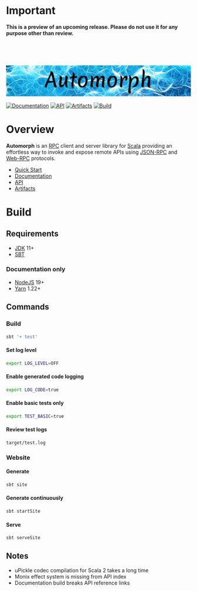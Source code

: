 <br>

# Important

**This is a preview of an upcoming release. Please do not use it for any purpose other than review.**

<br>
<br>
<br>

![automorph](https://github.com/martin-ockajak/automorph/raw/main/site/static/banner.jpg)

[![Documentation](https://img.shields.io/badge/Website-Documentation-blueviolet)](https://automorph.org)
[![API](https://img.shields.io/badge/Scaladoc-API-blue)](https://automorph.org/api/index.html)
[![Artifacts](https://img.shields.io/badge/Releases-Artifacts-yellow)](
https://mvnrepository.com/artifact/org.automorph/automorph)
[![Build](https://github.com/martin-ockajak/automorph/workflows/Build/badge.svg)](
https://github.com/martin-ockajak/automorph/actions/workflows/tests.yml)


# Overview

**Automorph** is an [RPC](https://en.wikipedia.org/wiki/Remote_procedure_call) client and server library for [Scala](
https://www.scala-lang.org/) providing an effortless way to invoke and expose remote APIs using [JSON-RPC](
https://www.jsonrpc.org/specification) and [Web-RPC](docs/Web-RPC.md) protocols.

* [Quick Start](docs/Quickstart.md)
* [Documentation](https://automorph.org)
* [API](https://automorph.org/api/index.html)
* [Artifacts](https://mvnrepository.com/artifact/org.automorph/automorph)


# Build

## Requirements

* [JDK](https://openjdk.java.net/) 11+
* [SBT](https://www.scala-sbt.org/)

### Documentation only

* [NodeJS](https://nodejs.org/) 19+
* [Yarn](https://yarnpkg.com/) 1.22+

## Commands

### Build

```bash
sbt '+ test'
```

#### Set log level

```bash
export LOG_LEVEL=OFF
```

#### Enable generated code logging

```bash
export LOG_CODE=true
```

#### Enable basic tests only

```bash
export TEST_BASIC=true
```

#### Review test logs

```
target/test.log
```

### Website

#### Generate

```bash
sbt site
```

#### Generate continuously

```bash
sbt startSite
```

#### Serve

```bash
sbt serveSite
```

## Notes

* uPickle codec compilation for Scala 2 takes a long time
* Monix effect system is missing from API index
* Documentation build breaks API reference links

